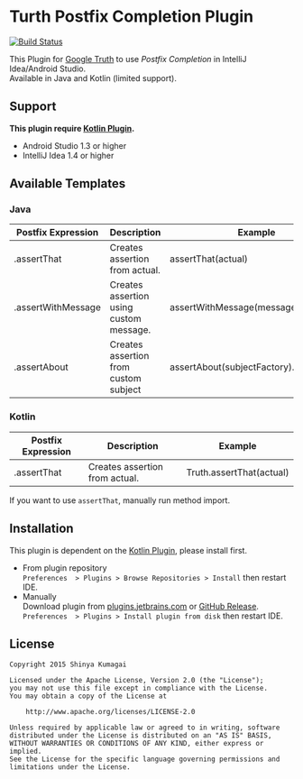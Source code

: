 # Turth Postfix Completion Plugin
[![Build Status](https://travis-ci.org/droibit/truth-postfix-plugin.svg?branch=develop)](https://travis-ci.org/droibit/truth-postfix-plugin)

This Plugin for [Google Truth](https://github.com/google/truth) to use *Postfix Completion* in IntelliJ Idea/Android Studio.  
Available in Java and Kotlin (limited support).

## Support

**This plugin require [Kotlin Plugin](https://plugins.jetbrains.com/plugin/6954?pr=idea).**

* Android Studio 1.3 or higher
* IntelliJ Idea 1.4 or higher

## Available Templates

### Java

|Postfix Expression|Description|Example|
|------------------|-----------|-------|
|.assertThat|Creates assertion from actual.|assertThat(actual)|
|.assertWithMessage|Creates assertion using custom message.|assertWithMessage(message)|
|.assertAbout|Creates assertion from custom subject|assertAbout(subjectFactory).that(actual)|

### Kotlin

|Postfix Expression|Description|Example|
|------------------|-----------|-------|
|.assertThat|Creates assertion from actual.|Truth.assertThat(actual)|

If you want to use `assertThat`, manually run method import.

## Installation

This plugin is dependent on the [Kotlin Plugin](https://plugins.jetbrains.com/plugin/6954?pr=idea), please install first.

* From plugin repository  
   `Preferences  > Plugins > Browse Repositories > Install` then restart IDE.
* Manually  
   Download plugin from [plugins.jetbrains.com](https://plugins.jetbrains.com/plugin/8249?pr=) or [GitHub Release](https://github.com/droibit/truth-postfix-plugin/releases).  
   `Preferences  > Plugins > Install plugin from disk` then restart IDE.        

## License

    Copyright 2015 Shinya Kumagai

    Licensed under the Apache License, Version 2.0 (the "License");
    you may not use this file except in compliance with the License.
    You may obtain a copy of the License at

        http://www.apache.org/licenses/LICENSE-2.0

    Unless required by applicable law or agreed to in writing, software
    distributed under the License is distributed on an "AS IS" BASIS,
    WITHOUT WARRANTIES OR CONDITIONS OF ANY KIND, either express or implied.
    See the License for the specific language governing permissions and
    limitations under the License.
